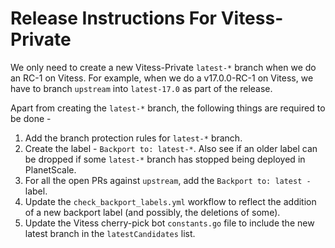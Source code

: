 # Release Instructions For Vitess-Private

We only need to create a new Vitess-Private `latest-*` branch when we do an RC-1 on Vitess. For example, when we do a v17.0.0-RC-1 on Vitess, we have to branch
`upstream` into `latest-17.0` as part of the release.

Apart from creating the `latest-*` branch, the following things are required to be done - 
1. Add the branch protection rules for `latest-*` branch.
2. Create the label - `Backport to: latest-*`. Also see if an older label can be dropped if some `latest-*` branch has stopped being deployed in PlanetScale.
3. For all the open PRs against `upstream`, add the `Backport to: latest -` label.
4. Update the `check_backport_labels.yml` workflow to reflect the addition of a new backport label (and possibly, the deletions of some).
5. Update the Vitess cherry-pick bot `constants.go` file to include the new latest branch in the `latestCandidates` list.

